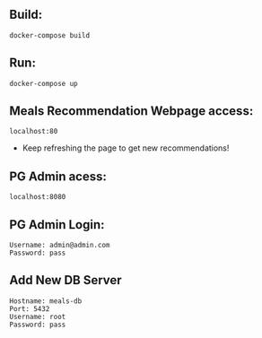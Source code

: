 ## Build:
`
docker-compose build
`
## Run:
`
docker-compose up
`

## Meals Recommendation Webpage access:
`
localhost:80
`
- Keep refreshing the page to get new recommendations!

## PG Admin acess:
`
localhost:8080
`
## PG Admin Login:
`
Username: admin@admin.com
`<br/>
`
Password: pass
`

## Add New DB Server
`
Hostname: meals-db
`<br/>
`
Port: 5432
`<br/>
`
Username: root
`<br/>
`
Password: pass
`
